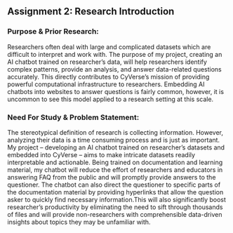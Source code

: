 ## Assignment 2: Research Introduction

### Purpose & Prior Research: 

Researchers often deal with large and complicated datasets which are difficult to interpret and work with. The purpose of my project, creating an AI chatbot trained on researcher’s data, will help researchers identify complex patterns, provide an analysis, and answer data-related questions accurately. This directly contributes to CyVerse’s mission of providing powerful computational infrastructure to researchers. Embedding AI chatbots into websites to answer questions is fairly common, however, it is uncommon to see this model applied to a research setting at this scale. 

### Need For Study & Problem Statement: 

The stereotypical definition of research is collecting information. However, analyzing their data is a time consuming process and is just as important. My project – developing an AI chatbot trained on researcher’s datasets and embedded into CyVerse – aims to make intricate datasets readily interpretable and actionable. Being trained on documentation and learning material, my chatbot will reduce the effort of researchers and educators in answering FAQ from the public and will promptly provide answers to the questioner. The chatbot can also direct the questioner to specific parts of the documentation material by providing hyperlinks that allow the question asker to quickly find necessary information.This will also significantly boost researcher’s productivity by eliminating the need to sift through thousands of files and will provide non-researchers with comprehensible data-driven insights about topics they may be unfamiliar with.